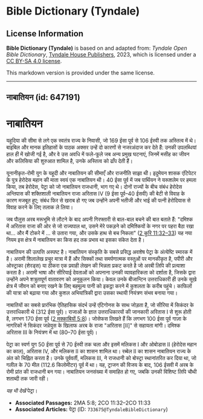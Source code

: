 # Bible Dictionary (Tyndale)

## License Information

**Bible Dictionary (Tyndale)** is based on and adapted from: _Tyndale Open Bible Dictionary_, [Tyndale House Publishers](https://tyndaleopenresources.com/), 2023, which is licensed under a [CC BY-SA 4.0 license](https://creativecommons.org/licenses/by-sa/4.0/legalcode.en).

This markdown version is provided under the same license.



--------------------------------

## नाबातियन (id: 647191)

नाबातियन
========

यहूदिया की सीमा से लगे एक स्वतंत्र राज्य के निवासी, जो 169 ईसा पूर्व से 106 ईस्वी तक अस्तित्व में थे। बाइबिल और मानक इतिहासों के पाठक अक्सर उन्हें दो कारणों से नजरअंदाज कर देते हैं: उनकी उपलब्धियां हाल ही में खोजी गई है, और वे उस अवधि में फले\-फूले जब अन्य प्रमुख घटनाएं, जिनमें मसीह का जीवन और कलिसिया की शुरुआत शामिल है, उनके अस्तित्व को ढाँप देती हैं।

यूनानीकृत\-रोमी युग के यहूदी और नाबातियन की सीमाएँ और राजनीति साझा थी। इदुमेयन शासक एंटिपेटर के पुत्र हेरोदेस महान की माता स्वयं एक नाबातियन थी। 40 ईसा पूर्व में जब पार्थियन ने यरूशलेम पर हमला किया, तब हेरोदेस, पेट्रा को जो नाबातियन राजधानी, भाग गए थे। दोनों राज्यों के बीच संबंध हेरोदेस अन्तिपास की शक्तिशाली नाबातियन राजा अरितास IV (9 ईसा पूर्व–40 ईसवी) की बेटी से विवाह के कारण मजबूत हुए; संबंध फिर से खराब हो गए जब उन्होंने अपनी भतीजी और भाई की पत्नी हेरोदियास से विवाह करने के लिए तलाक ले लिया।

जब पौलुस अरब मरूभूमि से लौटने के बाद अपनी गिरफ्तारी से बाल\-बाल बचने की बात बताते हैं: "दमिश्क में अरितास राजा की ओर से जो राज्यपाल था, उसने मेरे पकड़ने को दमिश्कियों के नगर पर पहरा बैठा रखा था... और मैं टोकरे में ... से उतारा गया, और उसके हाथ से बच निकला" ([2 कुरि 11:32–33](https://ref.ly/2Cor11:32-2Cor11:33)) यह नया नियम इस क्षेत्र में नाबातियन का किस हद तक प्रभाव था इसका संकेत देता है।

नाबातियन की उत्पत्ति अस्पष्ट है। नाबातियन संस्कृति के सबसे प्रसिद्ध अवशेष पेट्रा के अंत्येष्टि स्मारक में है। अरामी शिलालेख प्रचुर मात्रा में हैं और सिक्कों तथा समर्पणात्मक वस्तुओं पर मानकीकृत है, पपीरी और ओस्ट्राका (शेरड्स) या ठीकरा एक प्रवाही लेखन की भिन्नता प्रकट करते है जो अरबी लिपि की प्रत्याशा करता है। अरामी भाषा और सीरियाई देवताओं को अपनाना उनकी व्यावहारिकता को दर्शाता है, जिसके द्वारा उन्होंने अपने शत्रुतापूर्ण वातावरण को अनुकूलन किया। केवल उनके बीजान्टिन उत्तराधिकारी ही उनके सूखे क्षेत्र में जीवन को बनाए रखने के लिए बहमूल्य पानी को इकट्ठा करने में कुशलता के करीब पहुंचे। काफिलों की यात्रा को बढ़ाया गया और कुशल अभियांत्रिकी द्वारा उसका स्थायी नियंत्रण संभव बनाया गया।

नाबातियों का सबसे प्रारंभिक ऐतिहासिक संदर्भ उन्हें एंटिगोनस के साथ जोड़ता है, जो सीरिया में सिकंदर के उत्तराधिकारी थे (312 ईसा पूर्व)। राजाओं के ज्ञात उत्तराधिकारयों की जानकारी अरितास I से शुरू होती है, लगभग 170 ईसा पूर्व ([2 मक्काबियों 5:8](https://ref.ly/2Macc5:8))। जोसेफस लिखते हैं कि लगभग 100 ईसा पूर्व गाज़ा के नागरिकों ने सिकंदर जन्नेयुस के खिलाफ अरब के राजा "अरितास \[II]" से सहायता मांगी। दमिश्क अरितास III के नियंत्रण में था (80–70 ईसा पूर्व)।

पेट्रा का स्वर्ण युग 50 ईसा पूर्व से 70 ईस्वी तक चला और इसमें मलिकस I और ओबोडास II (हेरोदेस महान का काल), अरितास IV, और मलिकस II का शासन शामिल था। रब्बेल II का शासन नाबातियन राज्य के अंत को चिह्नित करता है। उनके पूर्ववर्ती, मलिकस III, ने राजधानी को बोस्ट्रा स्थानांतरित कर दिया था, जो गलील के 70 मील (112\.6 किलोमीटर) पूर्व में था। यह, ट्राजन की विजय के बाद, 106 ईसवी में अरब के रोमी प्रांत की राजधानी बन गया। नाबातियन जनसंख्या में समाहित हो गए, जबकि उनकी विशिष्ट लिपि चौथी शताब्दी तक जारी रही।

*यह भी देखें* पेट्रा। 

* **Associated Passages:** 2MA 5:8; 2CO 11:32–2CO 11:33
* **Associated Articles:** पेट्रा (ID: `733675@TyndaleBibleDictionary`)

